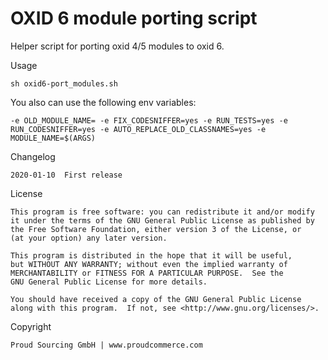 OXID 6 module porting script
============

Helper script for porting oxid 4/5 modules to oxid 6.


Usage

`sh oxid6-port_modules.sh`

You also can use the following env variables:

`-e OLD_MODULE_NAME= -e FIX_CODESNIFFER=yes -e RUN_TESTS=yes -e RUN_CODESNIFFER=yes -e AUTO_REPLACE_OLD_CLASSNAMES=yes -e MODULE_NAME=$(ARGS)`


Changelog

	2020-01-10  First release


License

    This program is free software: you can redistribute it and/or modify
    it under the terms of the GNU General Public License as published by
    the Free Software Foundation, either version 3 of the License, or
    (at your option) any later version.

    This program is distributed in the hope that it will be useful,
    but WITHOUT ANY WARRANTY; without even the implied warranty of
    MERCHANTABILITY or FITNESS FOR A PARTICULAR PURPOSE.  See the
    GNU General Public License for more details.

    You should have received a copy of the GNU General Public License
    along with this program.  If not, see <http://www.gnu.org/licenses/>.
    

Copyright

	Proud Sourcing GmbH | www.proudcommerce.com

